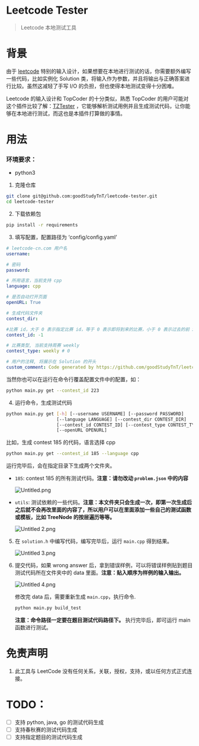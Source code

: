 # Leetcode Tester

> Leetcode 本地测试工具
> 

# 背景

由于 [leetcode](https://leetcode-cn.com/) 特别的输入设计，如果想要在本地进行测试的话，你需要额外编写一些代码，比如实例化 Solution 类，将输入作为参数，并且将输出与正确答案进行比较。虽然这减轻了手写 I/O 的负担，但也使得本地测试变得十分困难。

Leetcode 的输入设计和 TopCoder 的十分类似，熟悉 TopCoder 的用户可能对这个插件比较了解：[TZTester](https://community.topcoder.com/contest/classes/TZTester/TZTester.html) ，它能够解析测试用例并且生成测试代码，让你能够在本地进行测试，而这也是本插件打算做的事情。

# 用法

### 环境要求：

- python3

1. 克隆仓库

```bash
git clone git@github.com:goodStudyTnT/leetcode-tester.git
cd leetcode-tester
```

2. 下载依赖包

```bash
pip install -r requirements
```

3. 填写配置，配置路径为 ‘config/config.yaml’ 

```yaml
# leetcode-cn.com 用户名
username:

# 密码
password:

# 所用语言，当前支持 cpp
language: cpp

# 是否自动打开页面
openURL: True

# 生成代码文件夹
contest_dir:

#比赛 id，大于 0 表示指定比赛 id，等于 0 表示即将到来的比赛，小于 0 表示过去的前 x 场比赛
contest_id: -1

# 比赛类型, 当前支持周赛 weekly
contest_type: weekly # 0

# 用户的注释, 将展示在 Solution 的开头
custom_comment: Code generated by https://github.com/goodStudyTnT/leetcode-tester

```

当然你也可以在运行在命令行覆盖配置文件中的配置，如：

```bash
python main.py get --contest_id 223
```

4. 运行命令，生成测试代码

```bash
python main.py get [-h] [--username USERNAME] [--password PASSWORD]
                   [--language LANGUAGE] [--contest_dir CONTEST_DIR]
                   [--contest_id CONTEST_ID] [--contest_type CONTEST_TYPE]
                   [--openURL OPENURL]
```

比如，生成 contest 185 的代码，语言选择 cpp

```bash
python main.py get --contest_id 185 --language cpp
```

运行完毕后，会在指定目录下生成两个文件夹。

- `185`: contest 185 的所有测试代码。**注意：请勿改动 `problem.json` 中的内容**

    ![Untitled.png](https://s2.loli.net/2022/03/12/DYcdNZg32sj7WSi.png)
    

- `utils`: 测试依赖的一些代码。**注意：本文件夹只会生成一次，即第一次生成后之后就不会再改里面的内容了，所以用户可以在里面添加一些自己的测试函数或模板，比如 TreeNode 的按层遍历等等。**

    ![Untitled _2_.png](https://s2.loli.net/2022/03/12/vUxrSyqQt7YwFW5.png)
    
5. 在 `solution.h` 中编写代码，编写完毕后，运行 `main.cpp` 得到结果。

    ![Untitled _3_.png](https://s2.loli.net/2022/03/12/cFw6GQevxDy8H7z.png)
    
6. 提交代码，如果 wrong answer 后，拿到错误样例，可以将错误样例贴到题目测试代码所在文件夹中的 data 里面。**注意：贴入顺序为样例的输入输出。**

    ![Untitled _4_.png](https://s2.loli.net/2022/03/12/QFTJkyjEY6lLGDN.png)
    
    修改完 data 后，需要重新生成 `main.cpp`，执行命令.
    
    ```bash
    python main.py build_test
    ```
    
   **注意：命令路径一定要在题目测试代码路径下。** 执行完毕后，即可运行 main 函数进行测试。
    
# 免责声明
    
1. 此工具与 LeetCode 没有任何关系，关联，授权，支持，或以任何方式正式连接。
    
# TODO：
    
- [ ]  支持 python, java, go 的测试代码生成
- [ ]  支持春秋赛的测试代码生成
- [ ]  支持指定题目的测试代码生成